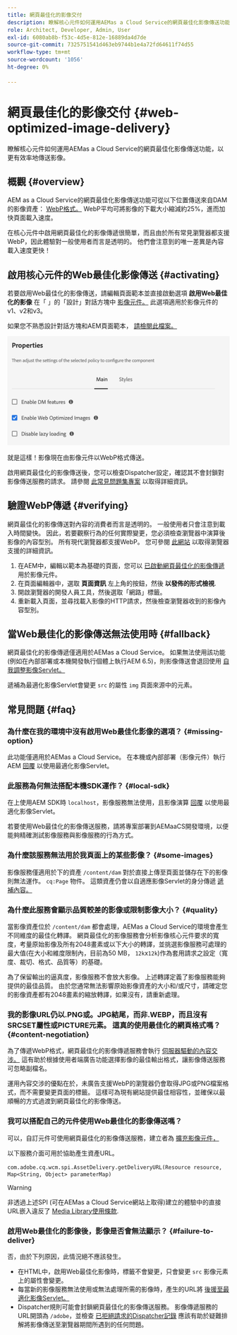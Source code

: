 ```yaml
---
title: 網頁最佳化的影像交付
description: 瞭解核心元件如何運用AEMas a Cloud Service的網頁最佳化影像傳送功能，以更有效率地傳送影像。
role: Architect, Developer, Admin, User
exl-id: 6080ab8b-f53c-4d5e-812e-16889da4d7de
source-git-commit: 7325751541d463eb9744b1e4a72fd64611f74d55
workflow-type: tm+mt
source-wordcount: '1056'
ht-degree: 0%

---
```


# 網頁最佳化的影像交付 {#web-optimized-image-delivery}

瞭解核心元件如何運用AEMas a Cloud Service的網頁最佳化影像傳送功能，以更有效率地傳送影像。

## 概觀 {#overview}

AEM as a Cloud Service的網頁最佳化影像傳送功能可從以下位置傳送來自DAM的影像資產： [WebP格式。](https://developers.google.com/speed/webp) WebP平均可將影像的下載大小縮減約25%，進而加快頁面載入速度。

在核心元件中啟用網頁最佳化的影像傳遞很簡單，而且由於所有常見瀏覽器都支援WebP，因此體驗對一般使用者而言是透明的。 他們會注意到的唯一差異是內容載入速度更快！

## 啟用核心元件的Web最佳化影像傳送 {#activating}

若要啟用Web最佳化的影像傳送，請編輯頁面範本並直接啟動選項 **啟用Web最佳化的影像** 在「 」的「設計」對話方塊中 [影像元件。](/help/components/image.md#design-dialog) 此選項適用於影像元件的v1、v2和v3。

如果您不熟悉設計對話方塊和AEM頁面範本， [請檢閱此檔案。](/help/get-started/authoring.md#pre-configuring-core-components)

![在設計對話方塊中啟用Web最佳化影像傳送](/help/assets/web-optimized-image-delivery.png)

就是這樣！影像現在由影像元件以WebP格式傳送。

啟用網頁最佳化的影像傳送後，您可以檢查Dispatcher設定，確認其不會封鎖對影像傳送服務的請求。 請參閱 [此常見問題集專案](#failure-to-deliver) 以取得詳細資訊。

## 驗證WebP傳遞 {#verifying}

網頁最佳化的影像傳送對內容的消費者而言是透明的。 一般使用者只會注意到載入時間變快。 因此，若要觀察行為的任何實際變更，您必須檢查瀏覽器中演算後影像的內容型別。 所有現代瀏覽器都支援WebP。 您可參閱 [此網站](https://caniuse.com/webp) 以取得瀏覽器支援的詳細資訊。

1. 在AEM中，編輯以範本為基礎的頁面，您可以 [已啟動網頁最佳化的影像傳遞](#activating) 用於影像元件。
1. 在頁面編輯器中，選取 **頁面資訊** 左上角的按鈕，然後 **以發佈的形式檢視**.
1. 開啟瀏覽器的開發人員工具，然後選取「網路」標籤。
1. 重新載入頁面，並尋找載入影像的HTTP請求，然後檢查瀏覽器收到的影像內容型別。

## 當Web最佳化的影像傳送無法使用時 {#fallback}

網頁最佳化的影像傳遞僅適用於AEMas a Cloud Service。 如果無法使用該功能(例如在內部部署或本機開發執行個體上執行AEM 6.5)，則影像傳送會退回使用 [自我調整影像Servlet。](/help/developing/adaptive-image-servlet.md)

遞補為最適化影像Servlet會變更 `src` 的屬性 `img` 頁面來源中的元素。

## 常見問題 {#faq}

### 為什麼在我的環境中沒有啟用Web最佳化影像的選項？ {#missing-option}

此功能僅適用於AEMas a Cloud Service。 在本機或內部部署（影像元件）執行AEM [回覆](#fallback) 以使用最適化影像Servlet。

### 此服務為何無法搭配本機SDK運作？ {#local-sdk}

在上使用AEM SDK時 `localhost`，影像服務無法使用，且影像演算 [回覆](#fallback) 以使用最適化影像Servlet。

若要使用Web最佳化的影像傳送服務，請將專案部署到AEMaaCS開發環境，以便能夠精確測試影像服務與影像服務的行為方式。

### 為什麼該服務無法用於我頁面上的某些影像？ {#some-images}

影像服務僅適用於下的資產 `/content/dam` 對於直接上傳至頁面並儲存在下的影像則無法運作。 `cq:Page` 物件。 這類資產仍會以自適應影像Servlet的身分傳遞 [遞補內容。](#fallback)

### 為什麼此服務會顯示品質較差的影像或限制影像大小？ {#quality}

當影像資產位於 `/content/dam` 都會處理，AEMas a Cloud Service的環境會產生不同維度的最佳化轉譯。 網頁最佳化的影像服務會分析影像核心元件要求的寬度，考量原始影像及所有2048畫素或以下大小的轉譯，並挑選影像服務可處理的最大值(在大小和維度限制內，目前為50 MB， `12k`x`12k`)作為套用請求之設定（寬度、裁切、格式、品質等）的基礎。

為了保留輸出的逼真度，影像服務不會放大影像。 上述轉譯定義了影像服務能夠提供的最佳品質。 由於您通常無法影響原始影像資產的大小和/或尺寸，請確定您的影像資產都有2048畫素的縮放轉譯，如果沒有，請重新處理。

### 我的影像URL仍以.PNG或。JPG結尾，而非.WEBP，而且沒有SRCSET屬性或PICTURE元素。 這真的使用最佳化的網頁格式嗎？ {#content-negotiation}

為了傳遞WebP格式，網頁最佳化的影像傳遞服務會執行 [伺服器驅動的內容交涉。](https://developer.mozilla.org/en-US/docs/Web/HTTP/Content_negotiation#server-driven_content_negotiation) 這有助於根據使用者端廣告功能選擇影像的最佳輸出格式，讓影像傳送服務可忽略副檔名。

運用內容交涉的優點在於，未廣告支援WebP的瀏覽器仍會取得JPG或PNG檔案格式，而不需要變更頁面的標籤。 這樣可為現有網站提供最佳相容性，並確保以最順暢的方式過渡到網頁最佳化的影像傳送。

### 我可以搭配自己的元件使用Web最佳化的影像傳送嗎？

可以，自訂元件可使用網頁最佳化的影像傳送服務，建立者為 [擴充影像元件，](/help/developing/customizing.md)

以下服務介面可用於協助產生資產URL。

```
com.adobe.cq.wcm.spi.AssetDelivery.getDeliveryURL(Resource resource, Map<String, Object> parameterMap)
```

>[!WARNING]
>
>非透過上述SPI (可在AEMas a Cloud Service網站上取得)建立的體驗中的直接URL嵌入違反了 [Media Library使用條款](https://experienceleague.adobe.com/docs/experience-manager-cloud-service/content/assets/admin/medialibrary.html?lang=en#use-media-library).

### 啟用Web最佳化的影像後，影像是否會無法顯示？ {#failure-to-deliver}

否，由於下列原因，此情況絕不應該發生。

* 在HTML中，啟用Web最佳化影像時，標籤不會變更，只會變更 `src` 影像元素上的屬性會變更。
* 每當新的影像服務無法使用或無法處理所需的影像時，產生的URL將 [後援至最適化影像Servlet。](#fallback)
* Dispatcher規則可能會封鎖網頁最佳化的影像傳送服務。 影像傳遞服務的URL開頭為 `/adobe`，並檢查 [已拒絕請求的Dispatcher記錄](https://experienceleague.adobe.com/docs/experience-manager-learn/ams/dispatcher/common-logs.html#filter-rejects) 應該有助於疑難排解將影像傳送至瀏覽器期間所遇到的任何問題。
